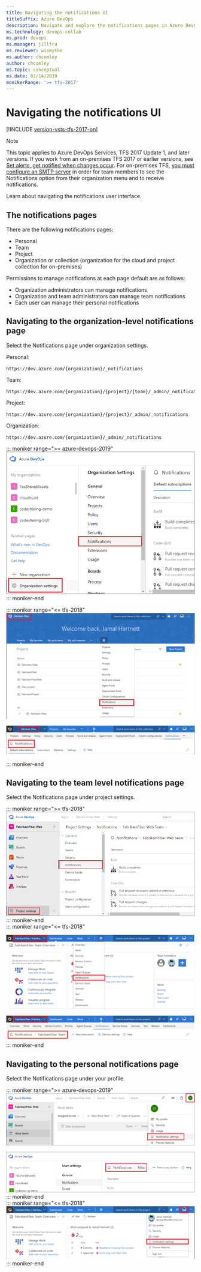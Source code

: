 ```yaml
---
title: Navigating the notifications UI
titleSuffix: Azure DevOps 
description: Navigate and explore the notifications pages in Azure DevOps Services and Team Foundation Server (TFS)  
ms.technology: devops-collab
ms.prod: devops
ms.manager: jillfra
ms.reviewer: wismythe
ms.author: chcomley
author: chcomley
ms.topic: conceptual
ms.date: 02/14/2019 
monikerRange: '>= tfs-2017'
---
```


# Navigating the notifications UI

[!INCLUDE [version-vsts-tfs-2017-on](../boards/_shared/version-vsts-tfs-2017-on.md)]

> [!NOTE]  
> This topic applies to Azure DevOps Services, TFS 2017 Update 1, and later versions. If you work from an on-premises TFS 2017 or earlier versions, see [Set alerts, get notified when changes occur](../work/track/alerts-and-notifications.md). For on-premises TFS, [you must configure an SMTP server](/azure/devops/server/admin/setup-customize-alerts) in order for team members to see the Notifications option from their organization menu and to receive notifications.

Learn about navigating the notifications user interface.

## The notifications pages

There are the following notifications pages:

* Personal
* Team
* Project
* Organization or collection (organization for the cloud and project collection for on-premises)

Permissions to manage notifications at each page default are  as follows:

* Organization administrators can manage notifications
* Organization and team administrators can manage team notifications
* Each user can manage their personal notifications

## Navigating to the organization-level notifications page

Select the Notifications page under organization settings.

Personal:
```
https://dev.azure.com/{organization}/_notifications
```

Team:
```
https://dev.azure.com/{organization}/{project}/{team}/_admin/_notifications
```

Project:
```
https://dev.azure.com/{organization}/{project}/_admin/_notifications
```

Organization:
```
https://dev.azure.com/{organization}/_admin/_notifications
```

   ::: moniker range=">= azure-devops-2019"  
   ![Navigate to organization notifications page](_img/nav-organization-notifications-hub-newnav.png)  
   ::: moniker-end  

   ::: moniker range="<= tfs-2018"  
   ![Navigate to organization notifications page](_img/nav-organization-notifications-hub.png)  

   ![View organization level notifications page](_img/view-organization-notification-hub.png)  

   ::: moniker-end

## Navigating to the team level notifications page

Select the Notifications page under project settings.

   ::: moniker range=">= tfs-2018"  
   ![Navigate to team notifications page](_img/nav-team-notifications-hub-newnav.png)  
   ::: moniker-end  
   ::: moniker range="<= tfs-2018"  

   ![Navigate to team notifications page](_img/nav-team-notifications-hub.png)

   ![View team level notifications page](_img/view-team-notification-hub.png)
   ::: moniker-end

## Navigating to the personal notifications page

Select the Notifications page under your profile.  

   ::: moniker range=">= azure-devops-2019"  
   ![Navigate to personal notifications page](_img/nav-personal-notifications-hub-newnav.png)  

   ![View personal notifications page](_img/view-personal-notification-hub-newnav.png)  
   ::: moniker-end  
   ::: moniker range="<= tfs-2018"  
   ![Navigate to personal notifications page](_img/nav-personal-notifications-hub.png)  
   ::: moniker-end  
